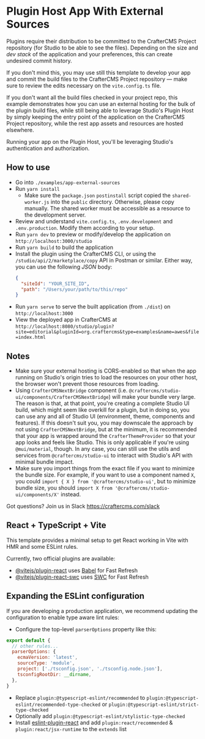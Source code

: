 # Plugin Host App With External Sources

Plugins require their distribution to be committed to the CrafterCMS Project repository (for Studio to be able to see the files).
Depending on the size and _dev stack_ of the application and your preferences, this can create undesired commit history.

If you don't mind this, you may use still this template to develop your app and commit the build files to the CrafterCMS Project repository — make sure to review the edits necessary on the `vite.config.ts` file.

If you don't want all the build files checked in your project repo, this example demonstrates how you can use an external hosting for the bulk of the plugin build files,
while still being able to leverage Studio's Plugin Host by simply keeping the entry point of the application on the CrafterCMS Project repository,
while the rest app assets and resources are hosted elsewhere.

Running your app on the Plugin Host, you'll be leveraging Studio's authentication and authorization.

## How to use

- Go into `./examples/app-external-sources`
- Run `yarn install`
  - Make sure the `package.json` `postinstall` script copied the `shared-worker.js` into the `public` directory. Otherwise, please copy manually. The shared worker must be accessible as a resource to the development server.
- Review and understand `vite.config.ts`, `.env.development` and `.env.production`. Modify them according to your setup.
- Run `yarn dev` to preview or modify/develop the application on `http://localhost:3000/studio`
- Run `yarn build` to build the application
- Install the plugin using the CrafterCMS CLI, or using the `/studio/api/2/marketplace/copy` API in Postman or similar. Either way, you can use the following _JSON_ body:
  ```json
  {
    "siteId": "YOUR_SITE_ID",
    "path": "/Users/your/path/to/this/repo"
  }
  ```
- Run `yarn serve` to serve the built application (from `./dist`) on `http://localhost:3000`
- View the deployed app in CrafterCMS at `http://localhost:8080/studio/plugin?site=editorial&pluginId=org.craftercms&type=examples&name=awes&file=index.html`

## Notes

- Make sure your external hosting is CORS-enabled so that when the app running on Studio's origin tries to load the resources on your other host, the browser won't prevent those resources from loading.
- Using `CrafterCMSNextBridge` component (i.e. `@craftercms/studio-ui/components/CrafterCMSNextBridge`) will make your bundle very large.
  The reason is that, at that point, you're creating a complete Studio UI build, which might seem like overkill for a plugin,
  but in doing so, you can use any and all of Studio UI (environment, theme, components and features). If this doesn't suit you, you may
  downscale the approach by not using `CrafterCMSNextBridge`, but at the minimum, it is recommended that your app is wrapped around the `CrafterThemeProvider`
  so that your app looks and feels like Studio. This is only applicable if you're using `@mui/material`, though.
  In any case, you can still use the utils and services from `@craftercms/studio-ui` to interact with Studio's API with minimal bundle impact.
- Make sure you import things from the exact file if you want to minimize the bundle size. For example, if you want to use a component named `X`,
  you could `import { X } from '@craftercms/studio-ui'`, but to minimize bundle size, you should `import X from '@craftercms/studio-ui/components/X'` instead.

Got questions? Join us in Slack https://craftercms.com/slack

## React + TypeScript + Vite

This template provides a minimal setup to get React working in Vite with HMR and some ESLint rules.

Currently, two official plugins are available:

- [@vitejs/plugin-react](https://github.com/vitejs/vite-plugin-react/blob/main/packages/plugin-react/README.md) uses [Babel](https://babeljs.io/) for Fast Refresh
- [@vitejs/plugin-react-swc](https://github.com/vitejs/vite-plugin-react-swc) uses [SWC](https://swc.rs/) for Fast Refresh

## Expanding the ESLint configuration

If you are developing a production application, we recommend updating the configuration to enable type aware lint rules:

- Configure the top-level `parserOptions` property like this:

```js
export default {
  // other rules...
  parserOptions: {
    ecmaVersion: 'latest',
    sourceType: 'module',
    project: ['./tsconfig.json', './tsconfig.node.json'],
    tsconfigRootDir: __dirname,
  },
}
```

- Replace `plugin:@typescript-eslint/recommended` to `plugin:@typescript-eslint/recommended-type-checked` or `plugin:@typescript-eslint/strict-type-checked`
- Optionally add `plugin:@typescript-eslint/stylistic-type-checked`
- Install [eslint-plugin-react](https://github.com/jsx-eslint/eslint-plugin-react) and add `plugin:react/recommended` & `plugin:react/jsx-runtime` to the `extends` list
